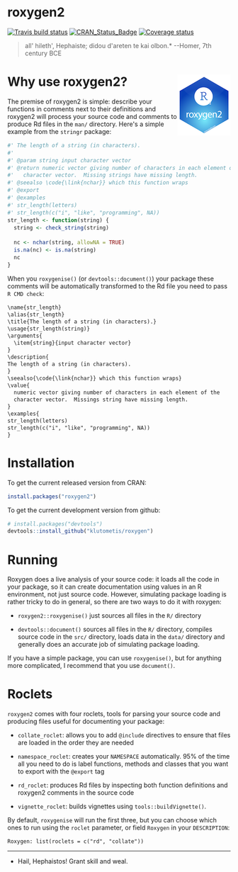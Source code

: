 # roxygen2

[![Travis build status](https://travis-ci.org/klutometis/roxygen.svg?branch=master)](https://travis-ci.org/klutometis/roxygen)
[![CRAN_Status_Badge](http://www.r-pkg.org/badges/version/roxygen2)](https://cran.r-project.org/package=roxygen2)
[![Coverage status](https://codecov.io/gh/klutometis/roxygen/branch/master/graph/badge.svg)](https://codecov.io/github/klutometis/roxygen?branch=master)
 
> all' hileth', Hephaiste; didou d'areten te kai olbon.*
> --Homer, 7th century BCE

# Why use roxygen2? <img src="man/figures/logo.png" align="right" />

The premise of roxygen2 is simple: describe your functions in comments next to their definitions and roxygen2 will process your source code and comments to produce Rd files in the `man/` directory.  Here's a simple example from the `stringr` package:

```R
#' The length of a string (in characters).
#'
#' @param string input character vector
#' @return numeric vector giving number of characters in each element of the
#'   character vector.  Missing strings have missing length.
#' @seealso \code{\link{nchar}} which this function wraps
#' @export
#' @examples
#' str_length(letters)
#' str_length(c("i", "like", "programming", NA))
str_length <- function(string) {
  string <- check_string(string)

  nc <- nchar(string, allowNA = TRUE)
  is.na(nc) <- is.na(string)
  nc
}
```

When you `roxygenise()` (or `devtools::document()`) your package these comments will be automatically transformed to the Rd file you need to pass `R CMD check`:

```
\name{str_length}
\alias{str_length}
\title{The length of a string (in characters).}
\usage{str_length(string)}
\arguments{
  \item{string}{input character vector}
}
\description{
The length of a string (in characters).
}
\seealso{\code{\link{nchar}} which this function wraps}
\value{
  numeric vector giving number of characters in each element of the
  character vector.  Missings string have missing length.
}
\examples{
str_length(letters)
str_length(c("i", "like", "programming", NA))
}
```

# Installation

To get the current released version from CRAN:

```R
install.packages("roxygen2")
```

To get the current development version from github:

```R
# install.packages("devtools")
devtools::install_github("klutometis/roxygen")
```

# Running

Roxygen does a live analysis of your source code: it loads all the code in your package, so it can create documentation using values in an R environment, not just source code. However, simulating package loading is rather tricky to do in general, so there are two ways to do it with roxygen:

* `roxygen2::roxygenise()` just sources all files in the `R/` directory

* `devtools::document()` sources all files in the `R/` directory, compiles
  source code in the `src/` directory, loads data in the `data/` directory
  and generally does an accurate job of simulating package loading.

If you have a simple package, you can use `roxygenise()`, but for anything more complicated, I recommend that you use `document()`.

# Roclets

`roxygen2` comes with four roclets, tools for parsing your source code and producing files useful for documenting your package:

* `collate_roclet`: allows you to add `@include` directives to ensure that
  files are loaded in the order they are needed

* `namespace_roclet`: creates your `NAMESPACE` automatically. 95% of the time
  all you need to do is label functions, methods and classes that you want to
  export with the `@export` tag

* `rd_roclet`: produces Rd files by inspecting both function definitions and
  roxygen2 comments in the source code

* `vignette_roclet`: builds vignettes using `tools::buildVignette()`.

By default, `roxygenise` will run the first three, but you can choose which ones to run using the `roclet` parameter, or field `Roxygen` in your `DESCRIPTION`:

```
Roxygen: list(roclets = c("rd", "collate"))
```

-----------
* Hail, Hephaistos! Grant skill and weal.
